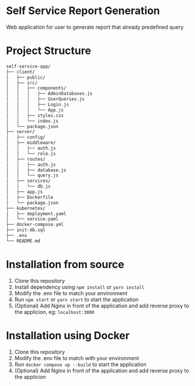 # Self Service Report Generation


Web application for user to generate report that already predefined query

# Project Structure
```markdown
self-service-app/
├── client/
│   ├── public/
│   ├── src/
│   │   ├── components/
│   │   │   ├── AdminDatabases.js
│   │   │   ├── UserQueries.js
│   │   │   ├── Login.js
│   │   │   └── App.js
│   │   ├── styles.css
│   │   └── index.js
│   └── package.json
├── server/
│   ├── config/
│   ├── middleware/
│   │   ├── auth.js
│   │   └── role.js
│   ├── routes/
│   │   ├── auth.js
│   │   ├── database.js
│   │   └── query.js
│   ├── services/
│   │   └── db.js
│   ├── app.js
│   ├── Dockerfile
│   └── package.json
├── kubernetes/
│   ├── deployment.yaml
│   └── service.yaml
├── docker-compose.yml
├── init-db.sql
├── .env
└── README.md
```

# Installation from source
1. Clone this repository
2. Install dependency using  `npm install` or `yarn install`
3. Modify the .env file to match your environment
4. Run `npm start` or `yarn start` to start the application
5. (Optional) Add Nginx in front of the application and add reverse proxy to the applicion, eg: `localhost:3000`

# Installation using Docker
1. Clone this repository
2. Modify the .env file to match with your environment
3. Run `docker compose up --build` to start the application
4. (Optional) Add Nginx in front of the application and add reverse proxy to the applicion